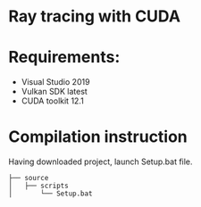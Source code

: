 # Ray tracing with CUDA

# Requirements:
- Visual Studio 2019
- Vulkan SDK latest
- CUDA toolkit 12.1

# Compilation instruction
Having downloaded project, launch Setup.bat file.
```
├── source
│   ├── scripts
│    	└── Setup.bat
```